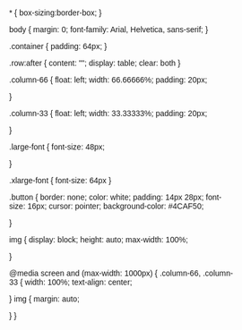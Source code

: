 <!DOCTYPE html>
<html>
<head>
<meta name="viewport" content="width=device-width, initial-scale=1">
<meta charset="utf-8" />
<link rel="stylesheet" href="https://stackpath.bootstrapcdn.com/bootstrap/4.3.1/css/bootstrap.min.css" integrity="sha384-ggOyR0iXCbMQv3Xipma34MD+dH/1fQ784/j6cY/iJTQUOhcWr7x9JvoRxT2MZw1T" crossorigin="anonymous">
<script src="https://code.jquery.com/jquery-3.3.1.slim.min.js" integrity="sha384-q8i/X+965DzO0rT7abK41JStQIAqVgRVzpbzo5smXKp4YfRvH+8abtTE1Pi6jizo" crossorigin="anonymous"></script>
<script src="https://cdnjs.cloudflare.com/ajax/libs/popper.js/1.14.7/umd/popper.min.js" integrity="sha384-UO2eT0CpHqdSJQ6hJty5KVphtPhzWj9WO1clHTMGa3JDZwrnQq4sF86dIHNDz0W1" crossorigin="anonymous"></script>
<script src="https://stackpath.bootstrapcdn.com/bootstrap/4.3.1/js/bootstrap.min.js" integrity="sha384-JjSmVgyd0p3pXB1rRibZUAYoIIy6OrQ6VrjIEaFf/nJGzIxFDsf4x0xIM+B07jRM" crossorigin="anonymous"></script>
<title>Witold Wluczkowski Site</title>
<link rel="stylesheet" href="style4.css">
* {
  box-sizing:border-box;
}

body {
  margin: 0;
  font-family: Arial, Helvetica, sans-serif;
}

.container {
  padding: 64px;
}

.row:after {
  content: "";
  display: table;
  clear: both
}

.column-66 {
  float: left;
  width: 66.66666%;
  padding: 20px;

}

.column-33 {
  float: left;
  width: 33.33333%;
  padding: 20px;

}

.large-font {
  font-size: 48px;

}

.xlarge-font {
  font-size: 64px
}

.button {
  border: none;
  color: white;
  padding: 14px 28px;
  font-size: 16px;
  cursor: pointer;
  background-color: #4CAF50;

}

img {
  display: block;
  height: auto;
  max-width: 100%;

}

@media screen and (max-width: 1000px) {
  .column-66,
  .column-33 {
    width: 100%;
    text-align: center;

  }
  img {
    margin: auto;

  }
}
</style>
</head>
</body>

<style>
* {box-sizing: border-box;}

body {
  margin: 0;
  font-family: Arial, Helvetica, sans-serif;

}

.header {
  overflow: hidden;
  background-color: #f1f1f1;
  padding: 20px 10px;
  color: #FFFFFF;

}

.header a {
  float: left;
  color: black;
  text-align: center;
  padding: 12px;
  text-decoration: none;
  font-size: 18px;
  line-height: 25px;
  border-radius: 4px;


}

.header a.logo {
  font-size: 25px;
  font-weight: bold;

}

.header a:hover {
  background-color: #ddd;
  color: black;

}

.header a.active {
  background-color: dodgerblue;
  color: white;


}

.header-right {
  float: right;

}

@media screen and (max-width: 500px) {
  .header a {
    float: none;
    display: block;
    text-align: left;

  }

  .header-right {
    float: none;

  }
}


footer {clear:both;
background:#E5E5E5;
color:#000;
margin:25px 0;
padding:15px 0 15px 50px;
}
<body>

<div class="header">
  <a href="strona2.html" class="logo">WITERLOO </a>
  <div class="header-right">
  <a class="active" href="strona2.html">Home</a>
  <a href="portfolio.html">Portfolio</a>
  <a href="contact2.html">Contact</a>
  <a class="active" href="blog.html">Blog</a>
  <a href="strona.html">DonttComeHere</a>
  <a href="catzone.html">CatZone</a>
  <a class="active" href="aboutme.html">AboutMe</a>


  </div>
</div>
<div class="container">
  <div class="row">
    <div class="column-66">

      <h1 class="xlarge-font"><b>Welcome to my site! </b></h1>
     <h1 class="large-font" style="color:MediumSeaGreen;"><b>Why you should check everything on this website? </b></h1>
      <p><span style="font-size:36px">If you are interested of some of this things you should</span>  </p>
    <a class="button" href="aboutme.html" target="_blank"> But first, meet me! </a>
  </div>
    <div class="column-33">

    </div>

  </div>
</div>

<!-- Clarity Section -->
<div class="container" style="background-color:#f1f1f1">
  <div class="row">
    <div class="column-33">
      <img src="tlo8.jpg" alt="App" width="300" height="400">
    </div>
    <div class="column-66">
      <h1 class="xlarge-font"><b>New Technology! </b></h1>
      <h1 class="large-font" style="color:red;"><b>From yesterday to tomorrow </b></h1>
      <p><span style="font-size:24px"> If you like new technology </span>
      You definitely must check other sites of this website, don't be shy, after that, let me know what do you think! </p>
      <a class="button" href="https://www.facebook.com/Witek.Wluczkowski" style="background-color:red"> CLICK HERE!  </a>
    </div>
  </div>
</div>

<!-- The App Section -->
<div class="container">
  <div class="row">
    <div class="column-66">
      <h1 class="xlarge-font"><b>Great Coffee!</b></h1>
      <h1 class="large-font" style="color:MediumSeaGreen;"><b>Speciallity Coffee</b></h1>
      <p><span style="font-size:36px">If you like to drink good coffee</span>
        You are on good site, just check whole website, and see what i prepare for you! </p>
      <a class="button" href="portfolio.html" > Visit my gallery  </a>
    </div>
    <div class="column-33">
<img src="shot.jpg" width="400" height="300">

    </div>
  </div>
</div>

</body>
</html>

<!-- Clarity Section -->
<div class="container" style="background-color:#f1f1f1">
  <div class="row">
    <div class="column-33">
      <img src="mak6.jpg" alt="App" width="335" height="471">
    </div>
    <div class="column-66">
      <h1 class="xlarge-font"><b>Great Tech!</b></h1>
      <h1 class="large-font" style="color:red;"><b>Great technology for work and usually live </b></h1>
      <p><span style="font-size:24px"> You like Apple or other interesting brands? </span> Definitely check what i have for you, you will fell like in heaven (or something like that)   </p>
      <a class="button" href="https://devillecloud.com" style="background-color:red">Check great tech  </a>
    </div>
  </div>
</div>

<footer>
<center>
  <p>
copyright ©. all right reserved for WitoldWluczkowski.   If you want copy that site, tell me and wait for my permisson
</p>
<b> @ilike @cats @goodCoffee @goodbeer </b>
</center>

</footer>

